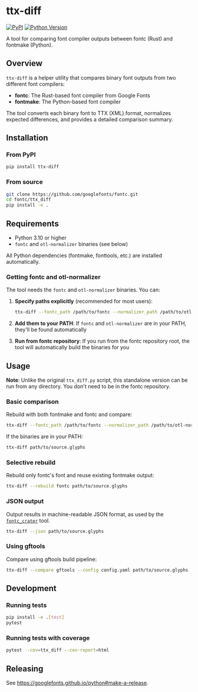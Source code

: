 # ttx-diff

[![PyPI](https://img.shields.io/pypi/v/ttx-diff)](https://pypi.org/project/ttx-diff/)
[![Python Version](https://img.shields.io/pypi/pyversions/ttx-diff)](https://pypi.org/project/ttx-diff/)

A tool for comparing font compiler outputs between fontc (Rust) and fontmake (Python).

## Overview

`ttx-diff` is a helper utility that compares binary font outputs from two different font compilers:
- **fontc**: The Rust-based font compiler from Google Fonts
- **fontmake**: The Python-based font compiler

The tool converts each binary font to TTX (XML) format, normalizes expected differences, and provides a detailed comparison summary.

## Installation

### From PyPI

```bash
pip install ttx-diff
```

### From source

```bash
git clone https://github.com/googlefonts/fontc.git
cd fontc/ttx_diff
pip install -e .
```

## Requirements

- Python 3.10 or higher
- `fontc` and `otl-normalizer` binaries (see below)

All Python dependencies (fontmake, fonttools, etc.) are installed automatically.

### Getting fontc and otl-normalizer

The tool needs the `fontc` and `otl-normalizer` binaries. You can:

1. **Specify paths explicitly** (recommended for most users):
   ```bash
   ttx-diff --fontc_path /path/to/fontc --normalizer_path /path/to/otl-normalizer source.glyphs
   ```

2. **Add them to your PATH**: If `fontc` and `otl-normalizer` are in your PATH, they'll be found automatically

3. **Run from fontc repository**: If you run from the fontc repository root, the tool will automatically build the binaries for you

## Usage

**Note**: Unlike the original `ttx_diff.py` script, this standalone version can be run from any directory. You don't need to be in the fontc repository.

### Basic comparison

Rebuild with both fontmake and fontc and compare:

```bash
ttx-diff --fontc_path /path/to/fontc --normalizer_path /path/to/otl-normalizer path/to/source.glyphs
```

If the binaries are in your PATH:

```bash
ttx-diff path/to/source.glyphs
```

### Selective rebuild

Rebuild only fontc's font and reuse existing fontmake output:

```bash
ttx-diff --rebuild fontc path/to/source.glyphs
```

### JSON output

Output results in machine-readable JSON format, as used by the [`fontc_crater`](https://github.com/googlefonts/fontc/tree/main/fontc_crater) tool.

```bash
ttx-diff --json path/to/source.glyphs
```

### Using gftools

Compare using gftools build pipeline:

```bash
ttx-diff --compare gftools --config config.yaml path/to/source.glyphs
```

## Development

### Running tests

```bash
pip install -e .[test]
pytest
```

### Running tests with coverage

```bash
pytest --cov=ttx_diff --cov-report=html
```

## Releasing

See <https://googlefonts.github.io/python#make-a-release>.
